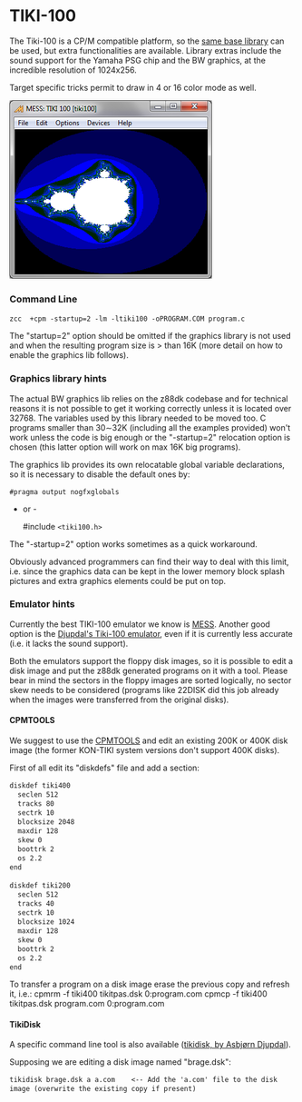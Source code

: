 #  TIKI-100

The Tiki-100 is a CP/M compatible platform, so the [same base library](platform/cpm) can be used, but extra functionalities are available.
Library extras include the sound support for the Yamaha PSG chip and the BW graphics, at the incredible resolution of 1024x256.

Target specific tricks permit to draw in 4 or 16 color mode as well.

![](images/platform/tikimandel.png)

### Command Line

    zcc  +cpm -startup=2 -lm -ltiki100 -oPROGRAM.COM program.c


The "startup=2" option should be omitted if the graphics library is not used and when the resulting program size is > than 16K (more detail on how to enable the graphics lib follows).

### Graphics library hints

The actual BW graphics lib relies on the z88dk codebase and for technical reasons it is not possible to get it working correctly unless it is located over 32768.   The variables used by this library needed to be moved too.
C programs smaller than 30∼32K (including all the examples provided) won't work unless the code is big enough or the "-startup=2" relocation option is chosen (this latter option will work on max 16K big programs).

The graphics lib provides its own relocatable global variable declarations, so it is necessary to disable the default ones by:

    #pragma output nogfxglobals

- or -

    #include `<tiki100.h>`


The "-startup=2" option works sometimes as a quick workaround.

Obviously advanced programmers can find their way to deal with this limit, i.e. since the graphics data can be kept in the lower memory block splash pictures and extra graphics elements could be put on top.


### Emulator hints

Currently the best TIKI-100 emulator we know is [MESS](http://www.mess.org/).
Another good option is the [Djupdal's Tiki-100 emulator](http://www.djupdal.org/tiki/emulator/), even if it is currently less accurate (i.e. it lacks the sound support).

Both the emulators support the floppy disk images, so it is possible to edit a disk image and put the z88dk generated programs on it with a tool.    Please bear in mind the sectors in the floppy images are sorted logically, no sector skew needs to be considered (programs like 22DISK did this job already when the images were transferred from the original disks).

#### CPMTOOLS

We suggest to use the [CPMTOOLS](http://www.moria.de/~michael/cpmtools/) and edit an existing 200K or 400K disk image (the former KON-TIKI system versions don't support 400K disks).

First of all edit its "diskdefs" file and add a section:

	diskdef tiki400
	  seclen 512
	  tracks 80
	  sectrk 10
	  blocksize 2048
	  maxdir 128
	  skew 0
	  boottrk 2
	  os 2.2
	end

	diskdef tiki200
	  seclen 512
	  tracks 40
	  sectrk 10
	  blocksize 1024
	  maxdir 128
	  skew 0
	  boottrk 2
	  os 2.2
	end

To transfer a program on a disk image erase the previous copy and refresh it, i.e.:
    cpmrm -f tiki400 tikitpas.dsk 0:program.com
    cpmcp -f tiki400 tikitpas.dsk program.com 0:program.com


#### TikiDisk

A specific command line tool is also available ([tikidisk, by Asbjørn Djupdal](http://www.djupdal.org/tiki/emulator/)).

Supposing we are editing a disk image named "brage.dsk":

    tikidisk brage.dsk a a.com    <-- Add the 'a.com' file to the disk image (overwrite the existing copy if present)




